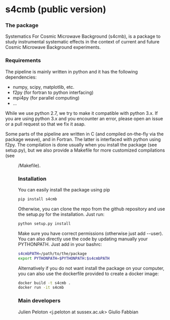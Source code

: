 s4cmb (public version)
==

### The package
Systematics For Cosmic Microwave Background (s4cmb), is a package to
study instrumental systematic effects in the context of current and future
Cosmic Microwave Background experiments.

### Requirements
The pipeline is mainly written in python and it has the following dependencies:
* numpy, scipy, matplotlib, etc.
* f2py (for fortran to python interfacing)
* mpi4py (for parallel computing)
* ...

While we use python 2.7, we try to make it compatible with python 3.x.
If you are using python 3.x and you encounter an error, please open an issue or a
pull request so that we fix it asap.

Some parts of the pipeline are written in C (and compiled on-the-fly via the
package weave), and in Fortran. The latter is interfaced with python using f2py.
The compilation is done usually when you install the package (see setup.py), but
we also provide a Makefile for more customized compilations (see <dir>/Makefile).

### Installation
You can easily install the package using pip
```bash
pip install s4cmb
```

Otherwise, you can clone the repo from the github repository and
use the setup.py for the installation. Just run:
```bash
python setup.py install
```
Make sure you have correct permissions (otherwise just add --user).
You can also directly use the code by updating manually your PYTHONPATH.
Just add in your bashrc:
```bash
s4cmbPATH=/path/to/the/package
export PYTHONPATH=$PYTHONPATH:$s4cmbPATH
```

Alternatively if you do not want install the package on your computer,
you can also use the dockerfile provided to create a docker image:
```bash
docker build -t s4cmb .
docker run -it s4cmb
```

### Main developers
Julien Peloton <j.peloton at sussex.ac.uk>
Giulio Fabbian <gfabbian at ias.u-psud.fr>

